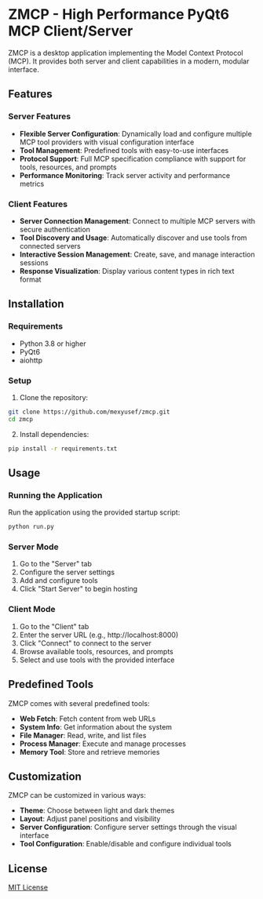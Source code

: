 # ZMCP - High Performance PyQt6 MCP Client/Server

ZMCP is a desktop application implementing the Model Context Protocol (MCP).
It provides both server and client capabilities in a modern, modular interface.

## Features

### Server Features
- **Flexible Server Configuration**: Dynamically load and configure multiple MCP tool providers with visual configuration interface
- **Tool Management**: Predefined tools with easy-to-use interfaces
- **Protocol Support**: Full MCP specification compliance with support for tools, resources, and prompts
- **Performance Monitoring**: Track server activity and performance metrics

### Client Features
- **Server Connection Management**: Connect to multiple MCP servers with secure authentication
- **Tool Discovery and Usage**: Automatically discover and use tools from connected servers
- **Interactive Session Management**: Create, save, and manage interaction sessions
- **Response Visualization**: Display various content types in rich text format

## Installation

### Requirements
- Python 3.8 or higher
- PyQt6
- aiohttp

### Setup

1. Clone the repository:
```bash
git clone https://github.com/mexyusef/zmcp.git
cd zmcp
```

2. Install dependencies:
```bash
pip install -r requirements.txt
```

## Usage

### Running the Application

Run the application using the provided startup script:
```bash
python run.py
```

### Server Mode

1. Go to the "Server" tab
2. Configure the server settings
3. Add and configure tools
4. Click "Start Server" to begin hosting

### Client Mode

1. Go to the "Client" tab
2. Enter the server URL (e.g., http://localhost:8000)
3. Click "Connect" to connect to the server
4. Browse available tools, resources, and prompts
5. Select and use tools with the provided interface

## Predefined Tools

ZMCP comes with several predefined tools:

- **Web Fetch**: Fetch content from web URLs
- **System Info**: Get information about the system
- **File Manager**: Read, write, and list files
- **Process Manager**: Execute and manage processes
- **Memory Tool**: Store and retrieve memories

## Customization

ZMCP can be customized in various ways:

- **Theme**: Choose between light and dark themes
- **Layout**: Adjust panel positions and visibility
- **Server Configuration**: Configure server settings through the visual interface
- **Tool Configuration**: Enable/disable and configure individual tools

## License

[MIT License](LICENSE)
